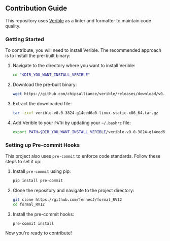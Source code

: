 ## Contribution Guide

This repository uses [Verible](https://github.com/chipsalliance/verible) as a linter and formatter to maintain code quality.

### Getting Started

To contribute, you will need to install Verible. The recommended approach is to install the pre-built binary:

1. Navigate to the directory where you want to install Verible:
   ```bash
   cd "$DIR_YOU_WANT_INSTALL_VERIBLE"
   ```

2. Download the pre-built binary:
   ```bash
   wget https://github.com/chipsalliance/verible/releases/download/v0.0-3824-g14eed6a0/verible-v0.0-3824-g14eed6a0-linux-static-x86_64.tar.gz
   ```

3. Extract the downloaded file:
   ```bash
   tar -zxvf verible-v0.0-3824-g14eed6a0-linux-static-x86_64.tar.gz
   ```

4. Add Verible to your `PATH` by updating your `~/.bashrc` file:
   ```bash
   export PATH=$DIR_YOU_WANT_INSTALL_VERIBLE/verible-v0.0-3824-g14eed6a0/bin:$PATH
   ```

### Setting up Pre-commit Hooks

This project also uses `pre-commit` to enforce code standards. Follow these steps to set it up:

1. Install `pre-commit` using pip:
   ```bash
   pip install pre-commit
   ```

2. Clone the repository and navigate to the project directory:
   ```bash
   git clone https://github.com/fennecJ/formal_RV12
   cd formal_RV12
   ```

3. Install the pre-commit hooks:
   ```bash
   pre-commit install
   ```

Now you're ready to contribute!